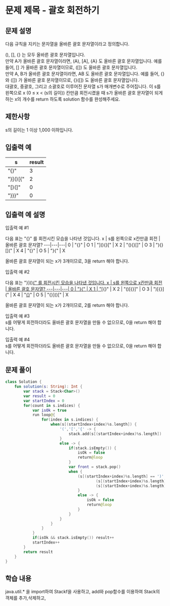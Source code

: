 # 문제 제목 - 괄호 회전하기
## 문제 설명
다음 규칙을 지키는 문자열을 올바른 괄호 문자열이라고 정의합니다.

(), [], {} 는 모두 올바른 괄호 문자열입니다.  
만약 A가 올바른 괄호 문자열이라면, (A), [A], {A} 도 올바른 괄호 문자열입니다. 예를 들어, [] 가 올바른 괄호 문자열이므로, ([]) 도 올바른 괄호 문자열입니다.  
만약 A, B가 올바른 괄호 문자열이라면, AB 도 올바른 괄호 문자열입니다. 예를 들어, {} 와 ([]) 가 올바른 괄호 문자열이므로, {}([]) 도 올바른 괄호 문자열입니다.  
대괄호, 중괄호, 그리고 소괄호로 이루어진 문자열 s가 매개변수로 주어집니다. 이 s를 왼쪽으로 x (0 ≤ x < (s의 길이)) 칸만큼 회전시켰을 때 s가 올바른 괄호 문자열이 되게 하는 x의 개수를 return 하도록 solution 함수를 완성해주세요.  

## 제한사항
s의 길이는 1 이상 1,000 이하입니다.
## 입출력 예
s	| result
---|---|
"[](){}"	| 3
"}]()[{"	| 2
"[)(]"	| 0
"}}}"	| 0
## 입출력 예 설명
입출력 예 #1

다음 표는 "[](){}" 를 회전시킨 모습을 나타낸 것입니다.
x	| s를 왼쪽으로 x칸만큼 회전	| 올바른 괄호 문자열?
---|---|---|
0	| "[](){}"	| O
1	| "](){}["	| X
2	| "(){}[]"	| O
3	| "){}[]("	| X
4	| "{}[]()"	| O
5	| "}[](){"	| X

올바른 괄호 문자열이 되는 x가 3개이므로, 3을 return 해야 합니다.  

입출력 예 #2

다음 표는 "}]()[{" 를 회전시킨 모습을 나타낸 것입니다.
x	| s를 왼쪽으로 x칸만큼 회전	| 올바른 괄호 문자열?
---|---|---|
0	| "}]()[{"	| X
1	| "]()[{}"	| X
2	| "()[{}]"	| O
3	| ")[{}]("	| X
4	| "[{}]()"	| O
5	| "{}]()["	| X

올바른 괄호 문자열이 되는 x가 2개이므로, 2를 return 해야 합니다.  

입출력 예 #3  
s를 어떻게 회전하더라도 올바른 괄호 문자열을 만들 수 없으므로, 0을 return 해야 합니다.

입출력 예 #4  
s를 어떻게 회전하더라도 올바른 괄호 문자열을 만들 수 없으므로, 0을 return 해야 합니다.
## 문제 풀이
``` kotlin
class Solution {
    fun solution(s: String): Int {
        var stack = Stack<Char>()
        var result = 0
        var startIndex = 0
        for(count in s.indices) {
            var isOk = true
            run loop@{
                for(index in s.indices) {
                    when(s[(startIndex+index)%s.length]) {
                        '(','[','{' -> {
                            stack.add(s[(startIndex+index)%s.length])
                        }
                        else -> {
                            if(stack.isEmpty()) {
                                isOk = false
                                return@loop
                            }
                            var front = stack.pop()
                            when {
                                (s[(startIndex+index)%s.length] == ')' && front =='(') ||
                                        (s[(startIndex+index)%s.length] == ']' && front =='[') ||
                                        (s[(startIndex+index)%s.length] == '}' && front =='{') -> {
                                }
                                else -> {
                                    isOk = false
                                    return@loop
                                }
                            }
                        }
                    }
                }
            }
            if(isOk && stack.isEmpty()) result++
            startIndex++
        }
        return result
    }
}

```
## 학습 내용
java.util.* 을 import하여 Stackf을 사용하고, add와 pop함수를 이용하여 Stack의 객체를 추가,삭제하고,  

